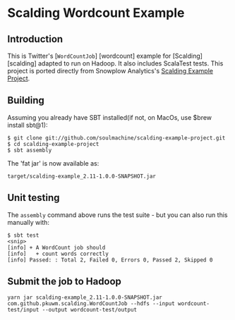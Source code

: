 # Scalding Wordcount Example 

## Introduction

This is Twitter's [`WordCountJob`] [wordcount] example for [Scalding] [scalding] adapted to run on Hadoop. It also includes ScalaTest tests. This project is ported directly from Snowplow Analytics's [Scalding Example Project](https://github.com/snowplow/scalding-example-project).

## Building

Assuming you already have SBT installed(if not, on MacOs, use $brew install sbt@1):

    $ git clone git://github.com/soulmachine/scalding-example-project.git
    $ cd scalding-example-project
    $ sbt assembly

The 'fat jar' is now available as:

    target/scalding-example_2.11-1.0.0-SNAPSHOT.jar

## Unit testing

The `assembly` command above runs the test suite - but you can also run this manually with:

    $ sbt test
    <snip>
    [info] + A WordCount job should
	[info]   + count words correctly
	[info] Passed: : Total 2, Failed 0, Errors 0, Passed 2, Skipped 0

## Submit the job to Hadoop

    yarn jar scalding-example_2.11-1.0.0-SNAPSHOT.jar com.github.pkuwm.scalding.WordCountJob --hdfs --input wordcount-test/input --output wordcount-test/output
